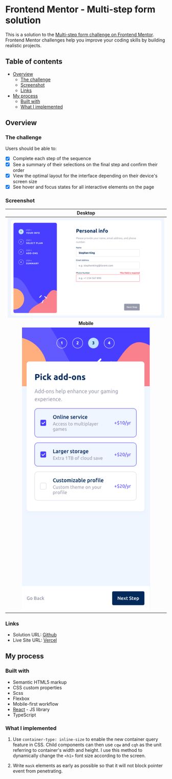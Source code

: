 # Frontend Mentor - Multi-step form solution

This is a solution to the [Multi-step form challenge on Frontend Mentor](https://www.frontendmentor.io/challenges/multistep-form-YVAnSdqQBJ). Frontend Mentor challenges help you improve your coding skills by building realistic projects.

## Table of contents

- [Overview](#overview)
  - [The challenge](#the-challenge)
  - [Screenshot](#screenshot)
  - [Links](#links)
- [My process](#my-process)
  - [Built with](#built-with)
  - [What I implemented](#what-i-implemented)

## Overview

### The challenge

Users should be able to:

- [x] Complete each step of the sequence
- [x] See a summary of their selections on the final step and confirm their order
- [x] View the optimal layout for the interface depending on their device's screen size
- [x] See hover and focus states for all interactive elements on the page

### Screenshot

|                            Desktop                            |
| :-----------------------------------------------------------: |
|                     ![](./screenshot.png)                     |
|                          **Mobile**                           |
| <img src="./screenshot-mobile.png" alt="mobile" width="400"/> |

### Links

- Solution URL: [Github]()
- Live Site URL: [Vercel]()

## My process

### Built with

- Semantic HTML5 markup
- CSS custom properties
- Scss
- Flexbox
- Mobile-first workflow
- [React](https://reactjs.org/) - JS library
- TypeScript

### What I implemented

1. Use `container-type: inline-size` to enable the new container query feature in CSS. Child components can then use `cqw` and `cqh` as the unit referring to container's width and height. I use this method to dynamically change the `<h1>` font size according to the screen.

2. Write `mask` elements as early as possible so that it will not block pointer event from penetrating.
